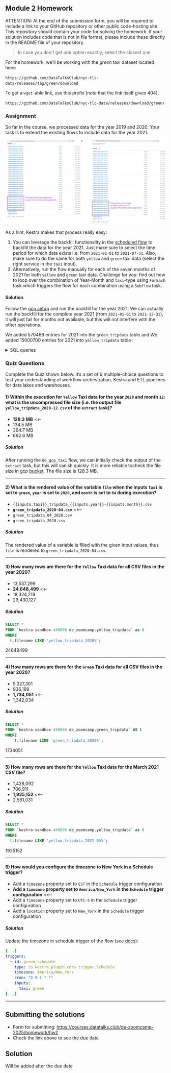 ## Module 2 Homework

ATTENTION: At the end of the submission form, you will be required to include a link to your GitHub repository or other public code-hosting site. This repository should contain your code for solving the homework. If your solution includes code that is not in file format, please include these directly in the README file of your repository.

> In case you don't get one option exactly, select the closest one 

For the homework, we'll be working with the _green_ taxi dataset located here:

`https://github.com/DataTalksClub/nyc-tlc-data/releases/tag/green/download`

To get a `wget`-able link, use this prefix (note that the link itself gives 404):

`https://github.com/DataTalksClub/nyc-tlc-data/releases/download/green/`

### Assignment

So far in the course, we processed data for the year 2019 and 2020. Your task is to extend the existing flows to include data for the year 2021.

![homework datasets](https://raw.githubusercontent.com/DataTalksClub/data-engineering-zoomcamp/refs/heads/main/02-workflow-orchestration/images/homework.png)


As a hint, Kestra makes that process really easy:
1. You can leverage the backfill functionality in the [scheduled flow](../../../02-workflow-orchestration/flows/06_gcp_taxi_scheduled.yaml) to backfill the data for the year 2021. Just make sure to select the time period for which data exists i.e. from `2021-01-01` to `2021-07-31`. Also, make sure to do the same for both `yellow` and `green` taxi data (select the right service in the `taxi` input).
2. Alternatively, run the flow manually for each of the seven months of 2021 for both `yellow` and `green` taxi data. Challenge for you: find out how to loop over the combination of Year-Month and `taxi`-type using `ForEach` task which triggers the flow for each combination using a `Subflow` task.

#### Solution

Follow the [gcp setup](../../02_workflow_orchestration_kestra/README.md#run-etl-pipeline-with-google-cloud-platform) and run the backfill for the year 2021.
We can actually run the backfill for the complete year 2021 (from `2021-01-01` to `2021-12-31`), it will just fail for months not available, but this will not interfere with the other operations.

We added 570466 entries for 2021 into the `green_tripdata` table and We added 15000700 entries for 2021 into `yellow_tripdata` table : 

<details>
<summary>SQL queries</summary>


```sql
SELECT * 
FROM `kestra-sandbox-449806.de_zoomcamp.green_tripdata` AS t
WHERE
	t.filename LIKE 'green_tripdata_2021%';
```
570466

```sql
SELECT * 
FROM `kestra-sandbox-449806.de_zoomcamp.yellow_tripdata` as t
WHERE 
  t.filename LIKE 'yellow_tripdata_2021%';
```
15000700

</details>

### Quiz Questions

Complete the Quiz shown below. It’s a set of 6 multiple-choice questions to test your understanding of workflow orchestration, Kestra and ETL pipelines for data lakes and warehouses.

#### 1) Within the execution for `Yellow` Taxi data for the year `2020` and month `12`: what is the uncompressed file size (i.e. the output file `yellow_tripdata_2020-12.csv` of the `extract` task)?
- **128.3 MB** <<-
- 134.5 MB
- 364.7 MB
- 692.6 MB

##### Solution

After running the `06_gcp_taxi` flow, we can initially  check the output of the `extract` task, but this will vanish quickly. It is more reliable tocheck the file size in gcp [bucket](https://console.cloud.google.com/storage/browser/_details/kestra-de-zoomcamp-bucket-123456/yellow_tripdata_2020-12.csv;tab=live_object?inv=1&invt=AbokRA&project=kestra-sandbox-449806&supportedpurview=project). The file size is 128.3 MB.

---

#### 2) What is the rendered value of the variable `file` when the inputs `taxi` is set to `green`, `year` is set to `2020`, and `month` is set to `04` during execution?
- `{{inputs.taxi}}_tripdata_{{inputs.year}}-{{inputs.month}}.csv` 
- **`green_tripdata_2020-04.csv`** <<--
- `green_tripdata_04_2020.csv`
- `green_tripdata_2020.csv`

##### Solution

The rendered value of a variable is filled with the given input values, thus `file` is rendered to `green_tripdata_2020-04.csv`.

---

#### 3) How many rows are there for the `Yellow` Taxi data for all CSV files in the year 2020?
- 13,537.299
- **24,648,499** <<-
- 18,324,219
- 29,430,127

##### Solution

```sql
SELECT * 
FROM `kestra-sandbox-449806.de_zoomcamp.yellow_tripdata` as t
WHERE 
  t.filename LIKE 'yellow_tripdata_2020%'; 
```
24648499

---

#### 4) How many rows are there for the `Green` Taxi data for all CSV files in the year 2020?
- 5,327,301
- 936,199
- **1,734,051** <<--
- 1,342,034

##### Solution

```sql
SELECT * 
FROM `kestra-sandbox-449806.de_zoomcamp.green_tripdata` AS t
WHERE
	t.filename LIKE 'green_tripdata_2020%';
```
1734051

---

#### 5) How many rows are there for the `Yellow` Taxi data for the March 2021 CSV file?
- 1,428,092
- 706,911
- **1,925,152** <<--
- 2,561,031

##### Solution


```sql
SELECT * 
FROM `kestra-sandbox-449806.de_zoomcamp.yellow_tripdata` as t
WHERE 
  t.filename LIKE 'yellow_tripdata_2021-03%';
```
1925152

---

#### 6) How would you configure the timezone to New York in a Schedule trigger?
- Add a `timezone` property set to `EST` in the `Schedule` trigger configuration  
- **Add a `timezone` property set to `America/New_York` in the `Schedule` trigger configuration** <<--
- Add a `timezone` property set to `UTC-5` in the `Schedule` trigger configuration
- Add a `location` property set to `New_York` in the `Schedule` trigger configuration  


##### Solution

Update the timezone in schedule trigger of the flow (see [docs](https://kestra.io/docs/workflow-components/triggers/schedule-trigger)):

```yaml
[...]
triggers:
  - id: green_schedule
    type: io.kestra.plugin.core.trigger.Schedule
    timezone: America/New_York
    cron: "0 9 1 * *"
    inputs:
      taxi: green
[...]
  ```

---

## Submitting the solutions

* Form for submitting: https://courses.datatalks.club/de-zoomcamp-2025/homework/hw2
* Check the link above to see the due date

## Solution

Will be added after the due date